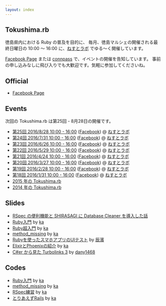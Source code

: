 ```yaml
---
layout: index
---
```


## Tokushima.rb

徳島県内における Ruby の普及を目的に、
毎月、徳島マルシェの開催される最終日曜日の 10:00 〜 16:00 に、[ねすとラボ](http://nest-lab.net) でゆる〜く開催しています。

[Facebook Page](https://www.facebook.com/groups/tokushima.rb) または [connpass](http://tokushimarb.connpass.com) で、イベントの開催を告知しています。
事前の申し込みなしに飛び入りでも大歓迎です。気軽に参加してくださいね。

## Official

* [Facebook Page](https://www.facebook.com/groups/tokushima.rb)

## Events

次回の Tokushima.rb は第25回 - 8月28日の開催です。

* [第25回 2016/8/28 10:00 - 16:00](http://tokushimarb.connpass.com/event/37021/) ([Facebook](https://www.facebook.com/events/157035268036285/)) @ [ねすとラボ](http://nest-lab.net)
* [第24回 2016/7/31 10:00 - 16:00](http://tokushimarb.connpass.com/event/35019/) ([Facebook](https://www.facebook.com/events/610716995754420/)) @ [ねすとラボ](http://nest-lab.net)
* [第23回 2016/6/26 10:00 - 16:00](http://tokushimarb.connpass.com/event/32936/) ([Facebook](https://www.facebook.com/events/940346659396671/)) @ [ねすとラボ](http://nest-lab.net)
* [第22回 2016/5/29 10:00 - 16:00](http://tokushimarb.connpass.com/event/30941/) ([Facebook](https://www.facebook.com/events/1728161890730375/)) @ [ねすとラボ](http://nest-lab.net)
* [第21回 2016/4/24 10:00 - 16:00](http://tokushimarb.connpass.com/event/29323/) ([Facebook](https://www.facebook.com/events/245731429106575/)) @ [ねすとラボ](http://nest-lab.net)
* [第20回 2016/3/27 10:00 - 16:00](http://tokushimarb.connpass.com/event/27870/) ([Facebook](https://www.facebook.com/events/1702930069985573/)) @ [ねすとラボ](http://nest-lab.net)
* [第19回 2016/2/28 10:00 - 16:00](http://tokushimarb.connpass.com/event/26431/) ([Facebook](https://www.facebook.com/events/184437711917711/)) @ [ねすとラボ](http://nest-lab.net)
* [第18回 2016/1/31 10:00 - 16:00](http://tokushimarb.connpass.com/event/24728/) ([Facebook](https://www.facebook.com/events/1699089430334454/)) @ [ねすとラボ](http://nest-lab.net)
* [2015 年の Tokushima.rb](2015.html)
* [2014 年の Tokushima.rb](2014.html)

## Slides

* [RSpec の便利機能と SHIRASAGI に Database Cleaner を導入した話](https://sunny4381.github.io/remark.js/index.html?/slides/2015-03-29/rspec-extension.md)
* [Ruby入門](http://kaosf.github.io/20140831-tokushimarb-slide) by [ka](http://www.kaosfield.net)
* [Ruby超入門](http://kaosf.github.io/20140928-tokushimarb-slide) by [ka](http://www.kaosfield.net)
* [method_missing](http://kaosf.github.io/20141026-tokushimarb-slide) by [ka](http://www.kaosfield.net)
* [Rubyを使ったスマホアプリのUIテスト](https://www.slideshare.net/secret/d0MkzQdiT8cQIK) by [辰濱](https://www.facebook.com/kenichi.tatsuhama)
* [ElixirとPhoenixの紹介](http://kaosf.github.io/20150830-tokushimarb-slide) by [ka](http://www.kaosfield.net)
* [C#er から見た Turbolinks 3](http://www.slideshare.net/dany1468/cer-turbolinks-3) by [dany1468](https://twitter.com/dany1468)

## Codes

* [Ruby入門](https://github.com/kaosf/20140831-tokushimarb-codes) by [ka](http://www.kaosfield.net)
* [method_missing](https://github.com/kaosf/20141026-tokushimarb-codes) by [ka](http://www.kaosfield.net)
* [RSpec練習](https://github.com/kaosf/20150329-tokushimarb-rspec) by [ka](http://www.kaosfield.net)
* [とりあえずRails](https://github.com/kaosf/20150426-tokushimarb-rails) by [ka](http://www.kaosfield.net)
